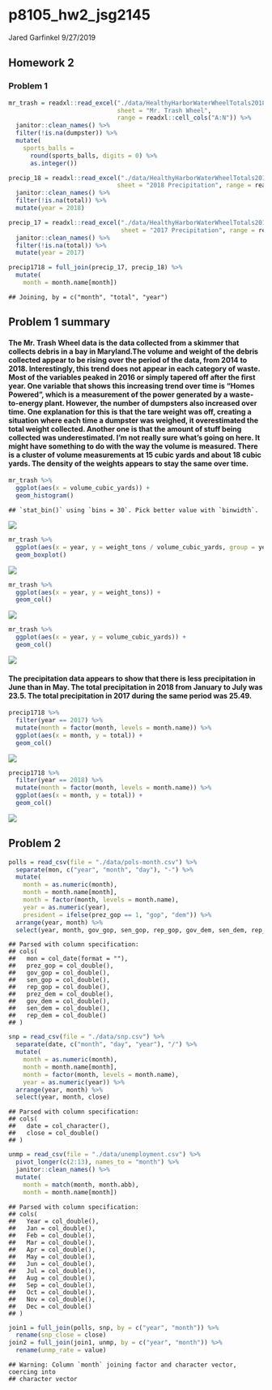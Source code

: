 p8105\_hw2\_jsg2145
================
Jared Garfinkel
9/27/2019

## Homework 2

### Problem 1

``` r
mr_trash = readxl::read_excel("./data/HealthyHarborWaterWheelTotals2018-7-28.xlsx", 
                              sheet = "Mr. Trash Wheel", 
                              range = readxl::cell_cols("A:N")) %>% 
  janitor::clean_names() %>% 
  filter(!is.na(dumpster)) %>% 
  mutate(
    sports_balls = 
      round(sports_balls, digits = 0) %>% 
      as.integer())
```

``` r
precip_18 = readxl::read_excel("./data/HealthyHarborWaterWheelTotals2018-7-28.xlsx",
                              sheet = "2018 Precipitation", range = readxl::cell_rows(2:14)) %>% 
  janitor::clean_names() %>% 
  filter(!is.na(total)) %>% 
  mutate(year = 2018)

precip_17 = readxl::read_excel("./data/HealthyHarborWaterWheelTotals2018-7-28.xlsx",
                               sheet = "2017 Precipitation", range = readxl::cell_rows(2:14)) %>% 
  janitor::clean_names() %>% 
  filter(!is.na(total)) %>% 
  mutate(year = 2017)
```

``` r
precip1718 = full_join(precip_17, precip_18) %>% 
  mutate(
    month = month.name[month])
```

    ## Joining, by = c("month", "total", "year")

## Problem 1 summary

#### The Mr. Trash Wheel data is the data collected from a skimmer that collects debris in a bay in Maryland.The volume and weight of the debris collected appear to be rising over the period of the data, from 2014 to 2018. Interestingly, this trend does not appear in each category of waste. Most of the variables peaked in 2016 or simply tapered off after the first year. One variable that shows this increasing trend over time is “Homes Powered”, which is a measurement of the power generated by a waste-to-energy plant. However, the number of dumpsters also increased over time. One explanation for this is that the tare weight was off, creating a situation where each time a dumpster was weighed, it overestimated the total weight collected. Another one is that the amount of stuff being collected was underestimated. I’m not really sure what’s going on here. It might have something to do with the way the volume is measured. There is a cluster of volume measurements at 15 cubic yards and about 18 cubic yards. The density of the weights appears to stay the same over time.

``` r
mr_trash %>% 
  ggplot(aes(x = volume_cubic_yards)) +
  geom_histogram()
```

    ## `stat_bin()` using `bins = 30`. Pick better value with `binwidth`.

![](p8105_hw2_jsg2145_files/figure-gfm/unnamed-chunk-3-1.png)<!-- -->

``` r
mr_trash %>% 
  ggplot(aes(x = year, y = weight_tons / volume_cubic_yards, group = year)) +
  geom_boxplot()
```

![](p8105_hw2_jsg2145_files/figure-gfm/unnamed-chunk-4-1.png)<!-- -->

``` r
mr_trash %>% 
  ggplot(aes(x = year, y = weight_tons)) +
  geom_col()
```

![](p8105_hw2_jsg2145_files/figure-gfm/unnamed-chunk-5-1.png)<!-- -->

``` r
mr_trash %>% 
  ggplot(aes(x = year, y = volume_cubic_yards)) +
  geom_col()
```

![](p8105_hw2_jsg2145_files/figure-gfm/unnamed-chunk-6-1.png)<!-- -->

#### The precipitation data appears to show that there is less precipitation in June than in May. The total precipitation in 2018 from January to July was 23.5. The total precipitation in 2017 during the same period was 25.49.

``` r
precip1718 %>% 
  filter(year == 2017) %>% 
  mutate(month = factor(month, levels = month.name)) %>% 
  ggplot(aes(x = month, y = total)) +
  geom_col()
```

![](p8105_hw2_jsg2145_files/figure-gfm/unnamed-chunk-7-1.png)<!-- -->

``` r
precip1718 %>% 
  filter(year == 2018) %>% 
  mutate(month = factor(month, levels = month.name)) %>% 
  ggplot(aes(x = month, y = total)) +
  geom_col()
```

![](p8105_hw2_jsg2145_files/figure-gfm/unnamed-chunk-7-2.png)<!-- -->

## Problem 2

``` r
polls = read_csv(file = "./data/pols-month.csv") %>% 
  separate(mon, c("year", "month", "day"), "-") %>% 
  mutate(
    month = as.numeric(month),
    month = month.name[month],
    month = factor(month, levels = month.name),
    year = as.numeric(year),
    president = ifelse(prez_gop == 1, "gop", "dem")) %>% 
  arrange(year, month) %>% 
  select(year, month, gov_gop, sen_gop, rep_gop, gov_dem, sen_dem, rep_dem, president)
```

    ## Parsed with column specification:
    ## cols(
    ##   mon = col_date(format = ""),
    ##   prez_gop = col_double(),
    ##   gov_gop = col_double(),
    ##   sen_gop = col_double(),
    ##   rep_gop = col_double(),
    ##   prez_dem = col_double(),
    ##   gov_dem = col_double(),
    ##   sen_dem = col_double(),
    ##   rep_dem = col_double()
    ## )

``` r
snp = read_csv(file = "./data/snp.csv") %>% 
  separate(date, c("month", "day", "year"), "/") %>% 
  mutate(
    month = as.numeric(month),
    month = month.name[month],
    month = factor(month, levels = month.name),
    year = as.numeric(year)) %>% 
  arrange(year, month) %>% 
  select(year, month, close)
```

    ## Parsed with column specification:
    ## cols(
    ##   date = col_character(),
    ##   close = col_double()
    ## )

``` r
unmp = read_csv(file = "./data/unemployment.csv") %>% 
  pivot_longer(c(2:13), names_to = "month") %>% 
  janitor::clean_names() %>% 
  mutate(
    month = match(month, month.abb), 
    month = month.name[month])
```

    ## Parsed with column specification:
    ## cols(
    ##   Year = col_double(),
    ##   Jan = col_double(),
    ##   Feb = col_double(),
    ##   Mar = col_double(),
    ##   Apr = col_double(),
    ##   May = col_double(),
    ##   Jun = col_double(),
    ##   Jul = col_double(),
    ##   Aug = col_double(),
    ##   Sep = col_double(),
    ##   Oct = col_double(),
    ##   Nov = col_double(),
    ##   Dec = col_double()
    ## )

``` r
join1 = full_join(polls, snp, by = c("year", "month")) %>% 
  rename(snp_close = close)
join2 = full_join(join1, unmp, by = c("year", "month")) %>% 
  rename(unmp_rate = value)
```

    ## Warning: Column `month` joining factor and character vector, coercing into
    ## character vector
